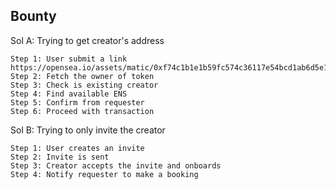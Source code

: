 ## Bounty 

Sol A: Trying to get creator's address

    Step 1: User submit a link 
    https://opensea.io/assets/matic/0xf74c1b1e1b59fc574c36117e54bcd1ab6d5e19b7/0
    Step 2: Fetch the owner of token
    Step 3: Check is existing creator
    Step 4: Find available ENS
    Step 5: Confirm from requester
    Step 6: Proceed with transaction

Sol B: Trying to only invite the creator

    Step 1: User creates an invite
    Step 2: Invite is sent
    Step 3: Creator accepts the invite and onboards
    Step 4: Notify requester to make a booking